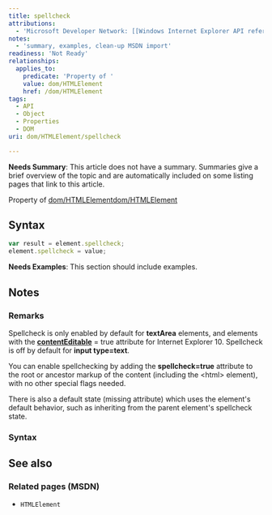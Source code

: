 ```yaml
---
title: spellcheck
attributions:
  - 'Microsoft Developer Network: [[Windows Internet Explorer API reference](http://msdn.microsoft.com/en-us/library/ie/hh828809%28v=vs.85%29.aspx) Article]'
notes:
  - 'summary, examples, clean-up MSDN import'
readiness: 'Not Ready'
relationships:
  applies_to:
    predicate: 'Property of '
    value: dom/HTMLElement
    href: /dom/HTMLElement
tags:
  - API
  - Object
  - Properties
  - DOM
uri: dom/HTMLElement/spellcheck

---
```

**Needs Summary**: This article does not have a summary. Summaries give a brief overview of the topic and are automatically included on some listing pages that link to this article.

Property of [dom/HTMLElement](/dom/HTMLElement)[dom/HTMLElement](/dom/HTMLElement)

## Syntax

``` js
var result = element.spellcheck;
element.spellcheck = value;
```

**Needs Examples**: This section should include examples.

## Notes

### Remarks

Spellcheck is only enabled by default for **textArea** elements, and elements with the [**contentEditable**](/html/attributes/contentEditable) = true attribute for Internet Explorer 10. Spellcheck is off by default for **input type=text**.

You can enable spellchecking by adding the **spellcheck=true** attribute to the root or ancestor markup of the content (including the \<html\> element), with no other special flags needed.

There is also a default state (missing attribute) which uses the element's default behavior, such as inheriting from the parent element's spellcheck state.

### Syntax

## See also

### Related pages (MSDN)

-   `HTMLElement`
